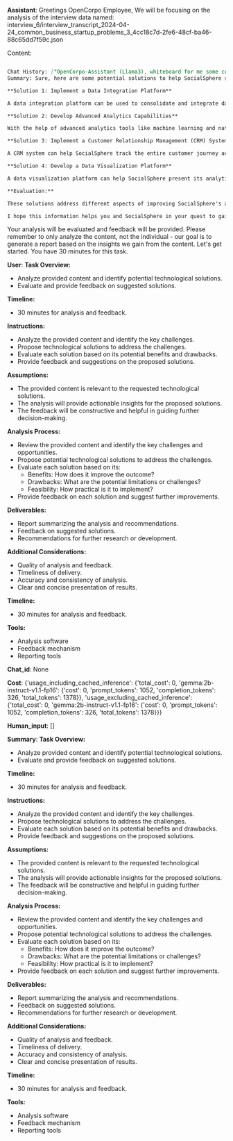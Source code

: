 **Assistant**: Greetings OpenCorpo Employee, We will be focusing on the analysis of the interview data named: interview_6/interview_transcript_2024-04-24_common_business_startup_problems_3_4cc18c7d-2fe6-48cf-ba46-88c65dd7f59c.json 


 Content: 

 ```md

 Chat History: ["OpenCorpo-Assistant (Llama3), whiteboard for me some common business startup problems. Propose a solution for technological challenges. I will evaluate your answers and give my feedback, then propose a problem to you. You will answer and I will evaluate. Let's now begin. You have 30 minutes.", "Sounds great! I'm ready to assist you with brainstorming potential solutions to common business startup problems. Give me 30 minutes and I'll offer my expertise. Remember, the more specific your problems are, the more targeted and helpful my suggestions will be. Don't hesitate to give me as many details as you can, and I'll do my best to offer insightful solutions.", 'Excellent! I\'m excited to get started.\n\nHere\'s a business startup problem for you:\n\n**Problem:** A new e-commerce platform, "GreenCycle," is struggling to scale its logistics operations efficiently. The company has seen significant growth in sales, but its manual shipping and inventory management processes are becoming increasingly time-consuming and error-prone. As a result, GreenCycle is experiencing delays in delivery, leading to dissatisfied customers and lost revenue.\n\n**Additional Context:**\n\n* GreenCycle uses a mix of third-party logistics providers and its own fleet for deliveries.\n* The company has a small team of operations managers who are responsible for managing inventory, shipping, and tracking.\n* GreenCycle\'s current system relies on spreadsheets, email, and phone calls to communicate with customers, suppliers, and logistics providers.\n* The company is facing increasing pressure from competitors offering faster and more reliable delivery options.\n\nWhat potential technological solutions do you propose to help GreenCycle scale its logistics operations efficiently?', "**Solution 1: Implement a Warehouse Management System (WMS)**\n\nA WMS is a software solution designed to improve inventory visibility, optimize warehouse operations, and manage the entire supply chain. With a WMS, GreenCycle can automate many of its manual tasks, including order processing, inventory tracking, and shipment creation. This will save the company time and reduce errors, resulting in faster delivery times and improved customer satisfaction.\n\n**Solution 2: Utilize Artificial Intelligence (AI) for Predictive Analytics**\n\nAI can be used to analyze vast amounts of data to identify patterns and trends that can help GreenCycle predict demand, optimize inventory levels, and identify potential bottlenecks in the supply chain. By leveraging AI, GreenCycle can make data-driven decisions that will improve its logistics operations and reduce costs.\n\n**Solution 3: Implement a Cloud-Based Platform for Communication**\n\nA cloud-based platform allows GreenCycle to store and share data securely and efficiently. This will enable the company to connect with its customers and suppliers through a single portal, streamlining communication and improving coordination. Additionally, cloud-based platforms provide access to real-time data analytics, allowing GreenCycle to make informed decisions in real-time.\n\n**Solution 4: Develop an Automated Workflow for Order Processing**\n\nAn automated workflow can be implemented to streamline the order processing process. This could involve integrating GreenCycle's e-commerce platform with its WMS, eliminating manual data entry and reducing the risk of errors. By automating this process, GreenCycle can save time and resources, allowing its team to focus on more strategic tasks.\n\n**Evaluation:**\n\nEach solution has its own strengths and weaknesses, so the best approach for GreenCycle will depend on their specific needs and resources. However, by considering the factors mentioned above, it is clear that implementing a WMS, utilizing AI for predictive analytics, investing in a cloud-based platform for communication, and developing an automated workflow for order processing could significantly help GreenCycle improve its logistics operations and achieve sustainable growth.", 'Wow, I\'m impressed! Your proposed solutions are well-thought-out and address specific pain points in GreenCycle\'s logistics operations.\n\nHere\'s my evaluation:\n\n1. **Implement a Warehouse Management System (WMS)**: Excellent choice! A WMS will automate many manual tasks, reducing errors and increasing efficiency. This solution aligns well with the current infrastructure of using third-party logistics providers and its own fleet.\n2. **Utilize Artificial Intelligence (AI) for Predictive Analytics**: AI can indeed help GreenCycle predict demand, optimize inventory levels, and identify potential bottlenecks. However, it might be essential to assess the data quality and availability before implementing AI solutions.\n3. **Implement a Cloud-Based Platform for Communication**: A cloud-based platform is an excellent way to streamline communication and improve coordination with customers and suppliers. This solution also provides access to real-time data analytics, which can inform business decisions.\n4. **Develop an Automated Workflow for Order Processing**: Automating order processing will save time and reduce errors. However, it\'s crucial to ensure that the automated workflow is integrated seamlessly with the WMS and other systems to avoid any discrepancies.\n\nOverall, your proposed solutions demonstrate a comprehensive understanding of GreenCycle\'s challenges and potential technological solutions. I\'d like to add one more solution to consider:\n\n***Solution 5: Implement a Transportation Management System (TMS)**: A TMS can help GreenCycle optimize its transportation operations by automating the process of managing shipments, tracking inventory, and coordinating with logistics providers.\n\nNow that we\'ve discussed potential solutions, let\'s move on to the next problem. Here it is:\n\n*Problem:** A social media marketing startup, "SocialSphere," is struggling to track engagement metrics across multiple platforms. The company has a large team of content creators who produce high-quality content, but it\'s challenging for the analytics team to gather insights from various sources.\n\nWhat technological solutions do you propose to help SocialSphere streamline its analytics and provide actionable insights?', "Sure, here are some potential solutions to help SocialSphere streamline its analytics and provide actionable insights:\n\n**Solution 1: Implement a Data Integration Platform**\n\nA data integration platform can be used to consolidate and integrate data from various sources, including social media platforms, CRM systems, and analytics tools. By integrating data in real-time, SocialSphere can gain a comprehensive understanding of its customer base, preferences, and engagement patterns.\n\n**Solution 2: Develop Advanced Analytics Capabilities**\n\nWith the help of advanced analytics tools like machine learning and natural language processing, SocialSphere can develop powerful insights from its data. These insights can be used to identify trends, predict customer behavior, and optimize marketing campaigns.\n\n**Solution 3: Implement a Customer Relationship Management (CRM) System**\n\nA CRM system can help SocialSphere track the entire customer journey across all platforms. This information can be used to personalize marketing messages and provide targeted support, leading to improved customer engagement and retention.\n\n**Solution 4: Develop a Data Visualization Platform**\n\nA data visualization platform can help SocialSphere present its analytics insights in a clear and concise way, making it easier for stakeholders to understand and interpret. This will improve communication and decision-making across the organization.\n\n**Evaluation:**\n\nThese solutions address different aspects of improving SocialSphere's analytics capabilities, providing actionable insights that can significantly enhance its marketing efforts. The choice between these solutions depends on the specific needs of the company and its data infrastructure.\n\nI hope this information helps you and SocialSphere in your quest to gain actionable insights from your data. Let me know if you have any further questions."] 
 Summary: Sure, here are some potential solutions to help SocialSphere streamline its analytics and provide actionable insights:

**Solution 1: Implement a Data Integration Platform**

A data integration platform can be used to consolidate and integrate data from various sources, including social media platforms, CRM systems, and analytics tools. By integrating data in real-time, SocialSphere can gain a comprehensive understanding of its customer base, preferences, and engagement patterns.

**Solution 2: Develop Advanced Analytics Capabilities**

With the help of advanced analytics tools like machine learning and natural language processing, SocialSphere can develop powerful insights from its data. These insights can be used to identify trends, predict customer behavior, and optimize marketing campaigns.

**Solution 3: Implement a Customer Relationship Management (CRM) System**

A CRM system can help SocialSphere track the entire customer journey across all platforms. This information can be used to personalize marketing messages and provide targeted support, leading to improved customer engagement and retention.

**Solution 4: Develop a Data Visualization Platform**

A data visualization platform can help SocialSphere present its analytics insights in a clear and concise way, making it easier for stakeholders to understand and interpret. This will improve communication and decision-making across the organization.

**Evaluation:**

These solutions address different aspects of improving SocialSphere's analytics capabilities, providing actionable insights that can significantly enhance its marketing efforts. The choice between these solutions depends on the specific needs of the company and its data infrastructure.

I hope this information helps you and SocialSphere in your quest to gain actionable insights from your data. Let me know if you have any further questions. 
``` 


 Your analysis will be evaluated and feedback will be provided. Please remember to only analyze the content, not the individual - our goal is to generate a report based on the insights we gain from the content. Let's get started. You have 30 minutes for this task.

**User**: **Task Overview:**

* Analyze provided content and identify potential technological solutions.
* Evaluate and provide feedback on suggested solutions.

**Timeline:**

* 30 minutes for analysis and feedback.

**Instructions:**

* Analyze the provided content and identify the key challenges.
* Propose technological solutions to address the challenges.
* Evaluate each solution based on its potential benefits and drawbacks.
* Provide feedback and suggestions on the proposed solutions.

**Assumptions:**

* The provided content is relevant to the requested technological solutions.
* The analysis will provide actionable insights for the proposed solutions.
* The feedback will be constructive and helpful in guiding further decision-making.

**Analysis Process:**

* Review the provided content and identify the key challenges and opportunities.
* Propose potential technological solutions to address the challenges.
* Evaluate each solution based on its:
    * Benefits: How does it improve the outcome?
    * Drawbacks: What are the potential limitations or challenges?
    * Feasibility: How practical is it to implement?
* Provide feedback on each solution and suggest further improvements.

**Deliverables:**

* Report summarizing the analysis and recommendations.
* Feedback on suggested solutions.
* Recommendations for further research or development.

**Additional Considerations:**

* Quality of analysis and feedback.
* Timeliness of delivery.
* Accuracy and consistency of analysis.
* Clear and concise presentation of results.

**Timeline:**

* 30 minutes for analysis and feedback.

**Tools:**

* Analysis software
* Feedback mechanism
* Reporting tools

**Chat_id**: None

**Cost**: {'usage_including_cached_inference': {'total_cost': 0, 'gemma:2b-instruct-v1.1-fp16': {'cost': 0, 'prompt_tokens': 1052, 'completion_tokens': 326, 'total_tokens': 1378}}, 'usage_excluding_cached_inference': {'total_cost': 0, 'gemma:2b-instruct-v1.1-fp16': {'cost': 0, 'prompt_tokens': 1052, 'completion_tokens': 326, 'total_tokens': 1378}}}

**Human_input**: []

**Summary**: **Task Overview:**

* Analyze provided content and identify potential technological solutions.
* Evaluate and provide feedback on suggested solutions.

**Timeline:**

* 30 minutes for analysis and feedback.

**Instructions:**

* Analyze the provided content and identify the key challenges.
* Propose technological solutions to address the challenges.
* Evaluate each solution based on its potential benefits and drawbacks.
* Provide feedback and suggestions on the proposed solutions.

**Assumptions:**

* The provided content is relevant to the requested technological solutions.
* The analysis will provide actionable insights for the proposed solutions.
* The feedback will be constructive and helpful in guiding further decision-making.

**Analysis Process:**

* Review the provided content and identify the key challenges and opportunities.
* Propose potential technological solutions to address the challenges.
* Evaluate each solution based on its:
    * Benefits: How does it improve the outcome?
    * Drawbacks: What are the potential limitations or challenges?
    * Feasibility: How practical is it to implement?
* Provide feedback on each solution and suggest further improvements.

**Deliverables:**

* Report summarizing the analysis and recommendations.
* Feedback on suggested solutions.
* Recommendations for further research or development.

**Additional Considerations:**

* Quality of analysis and feedback.
* Timeliness of delivery.
* Accuracy and consistency of analysis.
* Clear and concise presentation of results.

**Timeline:**

* 30 minutes for analysis and feedback.

**Tools:**

* Analysis software
* Feedback mechanism
* Reporting tools

